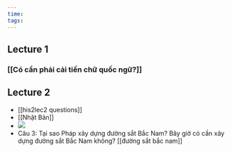 ```yaml
---
time: 
tags:
---
```

## Lecture 1
### [[Có cần phải cải tiến chữ quốc ngữ?]]
## Lecture 2
- [[his2lec2 questions]]
- [[Nhật Bản]]
- ![](https://i.imgur.com/66oJ7Pi.png)
- Câu 3: Tại sao Pháp xây dựng đường sắt Bắc Nam? Bây giờ có cần xây dựng đường sắt Bắc Nam không? [[đường sắt bắc nam]]
